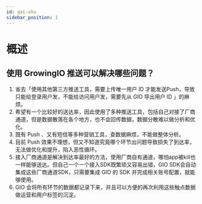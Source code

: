 ```yaml
---
id: gai-shu
sidebar_position: 1
---
```


# 概述

## 使用 GrowingIO 推送可以解决哪些问题？

1. 省去「使用其他第三方推送工具，需要上传唯一用户 ID 才能发送Push，导致只能给登录用户发，不能给访问用户发，需要先从 GIO 导出用户 ID 」的麻烦。
2. 希望有一个比较好的送达率，因此使用了多种推送工具，包括自己对接了厂商通道，但是数据散落在各个地方，也不会回传数据，数据分散难以做分析和优化。
3. 既有 Push 、又有短信等多种营销工具，查数据麻烦，不能做整体分析。
4. 目前 Push 效果不理想，但又不知道究竟哪个环节出问题导致损失了到达率，无法做优化和提升，陷入恶性循环。
5. 接入厂商通道是解决到达率最好的方法，使用厂商自有通道，哪怕app被kill也一样能够送达。但自己一个一个接入SDK既繁琐又容易出错，GIO SDK会自动集成这些厂商通道SDK，只需要集成 GIO 的 SDK 并完成相关账号配置，就能够使用。
6. GIO 会将所有环节的数据都记录下来，并且可以方便的再次利用这些触点数据做运营和用户标签的沉淀。


